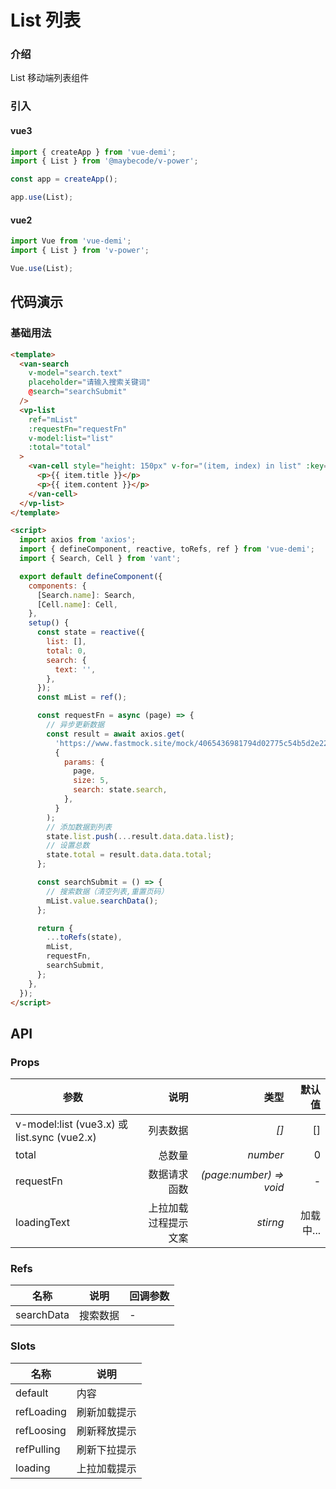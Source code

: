 # List 列表

### 介绍

List 移动端列表组件

### 引入

#### vue3

```js
import { createApp } from 'vue-demi';
import { List } from '@maybecode/v-power';

const app = createApp();

app.use(List);
```

#### vue2

```js
import Vue from 'vue-demi';
import { List } from 'v-power';

Vue.use(List);
```

## 代码演示

### 基础用法

```html
<template>
  <van-search
    v-model="search.text"
    placeholder="请输入搜索关键词"
    @search="searchSubmit"
  />
  <vp-list
    ref="mList"
    :requestFn="requestFn"
    v-model:list="list"
    :total="total"
  >
    <van-cell style="height: 150px" v-for="(item, index) in list" :key="index">
      <p>{{ item.title }}</p>
      <p>{{ item.content }}</p>
    </van-cell>
  </vp-list>
</template>

<script>
  import axios from 'axios';
  import { defineComponent, reactive, toRefs, ref } from 'vue-demi';
  import { Search, Cell } from 'vant';

  export default defineComponent({
    components: {
      [Search.name]: Search,
      [Cell.name]: Cell,
    },
    setup() {
      const state = reactive({
        list: [],
        total: 0,
        search: {
          text: '',
        },
      });
      const mList = ref();

      const requestFn = async (page) => {
        // 异步更新数据
        const result = await axios.get(
          'https://www.fastmock.site/mock/4065436981794d02775c54b5d2e22e74/common-test/list',
          {
            params: {
              page,
              size: 5,
              search: state.search,
            },
          }
        );
        // 添加数据到列表
        state.list.push(...result.data.data.list);
        // 设置总数
        state.total = result.data.data.total;
      };

      const searchSubmit = () => {
        // 搜索数据（清空列表,重置页码）
        mList.value.searchData();
      };

      return {
        ...toRefs(state),
        mList,
        requestFn,
        searchSubmit,
      };
    },
  });
</script>
```

## API

### Props

| 参数                                        |                 说明 |                    类型 |    默认值 |
| ------------------------------------------- | -------------------: | ----------------------: | --------: |
| v-model:list (vue3.x) 或 list.sync (vue2.x) |             列表数据 |                    _[]_ |        [] |
| total                                       |               总数量 |                _number_ |         0 |
| requestFn                                   |         数据请求函数 | _(page:number) => void_ |         - |
| loadingText                                 | 上拉加载过程提示文案 |                _stirng_ | 加载中... |

### Refs

| 名称       | 说明     | 回调参数 |
| ---------- | -------- | -------- |
| searchData | 搜索数据 | -        |

### Slots

| 名称       | 说明         |
| ---------- | ------------ |
| default    | 内容         |
| refLoading | 刷新加载提示 |
| refLoosing | 刷新释放提示 |
| refPulling | 刷新下拉提示 |
| loading    | 上拉加载提示 |